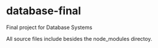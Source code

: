 # database-final
Final project for Database Systems

All source files include besides the node_modules directoy.
